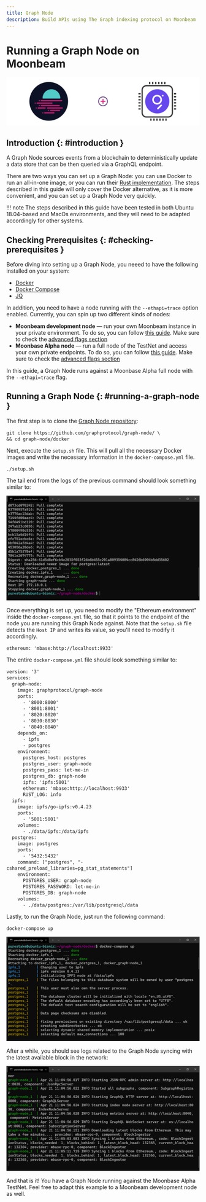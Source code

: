 ```yaml
---
title: Graph Node
description: Build APIs using The Graph indexing protocol on Moonbeam
---
```


# Running a Graph Node on Moonbeam

![The Graph Node on Moonbeam](/images/thegraph/thegraphnode-banner.png)

## Introduction {: #introduction } 

A Graph Node sources events from a blockchain to deterministically update a data store that can be then queried via a GraphQL endpoint.

There are two ways you can set up a Graph Node: you can use Docker to run an all-in-one image, or you can run their [Rust implementation](https://github.com/graphprotocol/graph-node). The steps described in this guide will only cover the Docker alternative, as it is more convenient, and you can set up a Graph Node very quickly.

!!! note
    The steps described in this guide have been tested in both Ubuntu 18.04-based and MacOs environments, and they will need to be adapted accordingly for other systems.

## Checking Prerequisites {: #checking-prerequisites } 

Before diving into setting up a Graph Node, you neeed to have the following installed on your system:

 - [Docker](https://docs.docker.com/get-docker/)
 - [Docker Compose](https://docs.docker.com/compose/install/)
 - [JQ](https://stedolan.github.io/jq/download/)

In addition, you need to have a node running with the `--ethapi=trace` option enabled. Currently, you can spin up two different kinds of nodes:

 - **Moonbeam development node** — run your own Moonbeam instance in your private environment. To do so, you can follow [this guide](/builders/get-started/moonbeam-dev/). Make sure to check the [advanced flags section](/builders/get-started/moonbeam-dev/#advanced-flags-and-options)
 - **Moonbase Alpha node** — run a full node of the TestNet and access your own private endpoints. To do so, you can follow [this guide](/node-operators/networks/full-node/). Make sure to check the [advanced flags section](/node-operators/networks/full-node/#advanced-flags-and-options)

In this guide, a Graph Node runs against a Moonbase Alpha full node with the `--ethapi=trace` flag.

## Running a Graph Node {: #running-a-graph-node } 

The first step is to clone the [Graph Node repository](https://github.com/graphprotocol/graph-node/):

```
git clone https://github.com/graphprotocol/graph-node/ \
&& cd graph-node/docker
```

Next, execute the `setup.sh` file. This will pull all the necessary Docker images and write the necessary information in the `docker-compose.yml` file.

```
./setup.sh
```

The tail end from the logs of the previous command should look something similar to:

![Graph Node setup](/images/thegraph/thegraphnode-images1.png)

Once everything is set up, you need to modify the "Ethereum environment" inside the `docker-compose.yml` file, so that it points to the endpoint of the node you are running this Graph Node against. Note that the `setup.sh` file detects the `Host IP` and writes its value, so you'll need to modify it accordingly.

```
ethereum: 'mbase:http://localhost:9933'
```

The entire `docker-compose.yml` file should look something similar to:

```
version: '3'
services:
  graph-node:
    image: graphprotocol/graph-node
    ports:
      - '8000:8000'
      - '8001:8001'
      - '8020:8020'
      - '8030:8030'
      - '8040:8040'
    depends_on:
      - ipfs
      - postgres
    environment:
      postgres_host: postgres
      postgres_user: graph-node
      postgres_pass: let-me-in
      postgres_db: graph-node
      ipfs: 'ipfs:5001'
      ethereum: 'mbase:http://localhost:9933'
      RUST_LOG: info
  ipfs:
    image: ipfs/go-ipfs:v0.4.23
    ports:
      - '5001:5001'
    volumes:
      - ./data/ipfs:/data/ipfs
  postgres:
    image: postgres
    ports:
      - '5432:5432'
    command: ["postgres", "-cshared_preload_libraries=pg_stat_statements"]
    environment:
      POSTGRES_USER: graph-node
      POSTGRES_PASSWORD: let-me-in
      POSTGRES_DB: graph-node
    volumes:
      - ./data/postgres:/var/lib/postgresql/data
```

Lastly, to run the Graph Node, just run the following command:

```
docker-compose up
```

![Graph Node compose up](/images/thegraph/thegraphnode-images2.png)

After a while, you should see logs related to the Graph Node syncing with the latest available block in the network:

![Graph Node logs](/images/thegraph/thegraphnode-images3.png)

And that is it! You have a Graph Node running against the Moonbase Alpha TestNet. Feel free to adapt this example to a Moonbeam development node as well.
